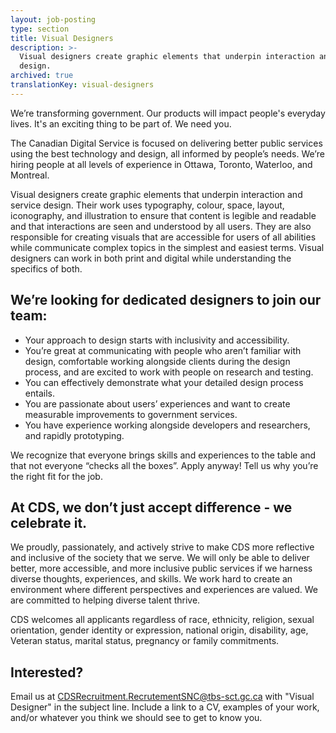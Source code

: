 ```yaml
---
layout: job-posting
type: section
title: Visual Designers
description: >-
  Visual designers create graphic elements that underpin interaction and service
  design.
archived: true
translationKey: visual-designers
---
```

We’re transforming government. Our products will impact people's everyday lives. It's an exciting thing to be part of. We need you.

The Canadian Digital Service is focused on delivering better public services using the best technology and design, all informed by people’s needs. We’re hiring people at all levels of experience in Ottawa, Toronto, Waterloo, and Montreal.

Visual designers create graphic elements that underpin interaction and service design. Their work uses typography, colour, space, layout, iconography, and illustration to ensure that content is legible and readable and that interactions are seen and understood by all users. They are also responsible for creating visuals that are accessible for users of all abilities while communicate complex topics in the simplest and easiest terms. Visual designers can work in both print and digital while understanding the specifics of both.

## We’re looking for dedicated designers to join our team:

* Your approach to design starts with inclusivity and accessibility.
* You’re great at communicating with people who aren’t familiar with design, comfortable working alongside clients during the design process, and are excited to work with people on research and testing.
* You can effectively demonstrate what your detailed design process entails.
* You are passionate about users’ experiences and want to create measurable improvements to government services.
* You have experience working alongside developers and researchers, and rapidly prototyping.

We recognize that everyone brings skills and experiences to the table and that not everyone “checks all the boxes”. Apply anyway! Tell us why you’re the right fit for the job.

## At CDS, we don’t just accept difference - we celebrate it. 

We proudly, passionately, and actively strive to make CDS more reflective and inclusive of the society that we serve. We will only be able to deliver better, more accessible, and more inclusive public services if we harness diverse thoughts, experiences, and skills. We work hard to create an environment where different perspectives and experiences are valued. We are committed to helping diverse talent thrive.

CDS welcomes all applicants regardless of race, ethnicity, religion, sexual orientation, gender identity or expression, national origin, disability, age, Veteran status, marital status, pregnancy or family commitments.

## Interested?

Email us at [CDSRecruitment.RecrutementSNC@tbs-sct.gc.ca](mailto:CDSRecruitment.RecrutementSNC@tbs-sct.gc.ca) with "Visual Designer" in the subject line. Include a link to a CV, examples of your work, and/or whatever you think we should see to get to know you.
<!--stackedit_data:
eyJoaXN0b3J5IjpbLTE2MTExNTk3MDVdfQ==
-->